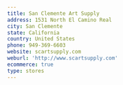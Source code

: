 ```yaml
---
title: San Clemente Art Supply
address: 1531 North El Camino Real
city: San Clemente
state: California
country: United States
phone: 949-369-6603
website: scartsupply.com
weburl: 'http://www.scartsupply.com'
ecommerce: true
type: stores
---
```


